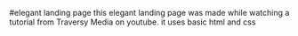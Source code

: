 #elegant landing page
this elegant landing page was made while watching a tutorial from Traversy Media on youtube. it uses basic html and css
